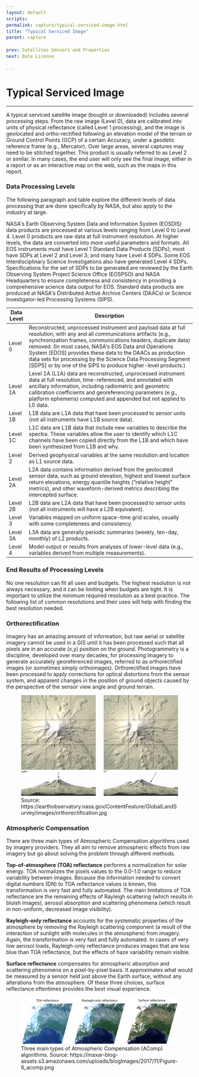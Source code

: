 ```yaml
---
layout: default
scripts:
permalink: capture/typical-serviced-image.html
title: "Typical Serviced Image"
parent: capture

prev: Satellites Sensors and Properties
next: Data License

---
```


# Typical Serviced Image

---

A typical serviced satellite image (bought or downloaded) includes several processing steps. From the raw image (Level 0), data are calibrated into units of physical reflectance (called Level 1 processing), and the image is geolocated and ortho-rectified following an elevation model of the terrain or Ground Control Points (GCP) of a certain Accuracy, under a geodetic reference frame (e.g., Mercator). Over large areas, several captures may need to be stitched together. This product is usually referred to as Level 2 or similar. In many cases, the end user will only see the final image, either in a report or as an interactive map on the web, such as the maps in this report.

### Data Processing Levels

The following paragraph and table explore the different levels of data processing that are done specifically by NASA, but also apply to the industry at large. 

NASA's Earth Observing System Data and Information System (EOSDIS) data products are processed at various levels ranging from Level 0 to Level 4. Level 0 products are raw data at full instrument resolution. At higher levels, the data are converted into more useful parameters and formats. All EOS instruments must have Level 1 Standard Data Products (SDPs); most have SDPs at Level 2 and Level 3; and many have Level 4 SDPs. Some EOS Interdisciplinary Science Investigations also have generated Level 4 SDPs. Specifications for the set of SDPs to be generated are reviewed by the Earth Observing System Project Science Office (EOSPSO) and NASA Headquarters to ensure completeness and consistency in providing a comprehensive science data output for EOS. Standard data products are produced at NASA's Distributed Active Archive Centers (DAACs) or Science Investigator-led Processing Systems (SIPS).


| Data Level    | Description |  
|----------------------|---------------------------|
|Level 0 |  Reconstructed, unprocessed instrument and payload data at full resolution, with any and all communications artifacts (e.g., synchronization frames, communications headers, duplicate data) removed. (In most cases, NASA's EOS Data and Operations System [EDOS] provides these data to the DAACs as production data sets for processing by the Science Data Processing Segment [SDPS] or by one of the SIPS to produce higher-level products.)           
|Level 1A    |  Level 1A (L1A) data are reconstructed, unprocessed instrument data at full resolution, time-referenced, and annotated with ancillary information, including radiometric and geometric calibration coefficients and georeferencing parameters (e.g., platform ephemeris) computed and appended but not applied to L0 data.       
|Level 1B  |  L1B data are L1A data that have been processed to sensor units (not all instruments have L1B source data).          
|Level 1C  |  L1C data are L1B data that include new variables to describe the spectra. These variables allow the user to identify which L1C channels have been copied directly from the L1B and which have been synthesized from L1B and why.
|Level 2  | Derived geophysical variables at the same resolution and location as L1 source data.
|Level 2A    |  L2A data contains information derived from the geolocated sensor data, such as ground elevation, highest and lowest surface return elevations, energy quantile heights (“relative height” metrics), and other waveform-derived metrics describing the intercepted surface.
|Level 2B  |  L2B data are L2A data that have been processed to sensor units (not all instruments will have a L2B equivalent).
|Level 3  |  Variables mapped on uniform space-time grid scales, usually with some completeness and consistency.
| Level 3A | L3A data are generally periodic summaries (weekly, ten-day, monthly) of L2 products.
| Level 4  | Model output or results from analyses of lower-level data (e.g., variables derived from multiple measurements).

### End Results of Processing Levels

No one resolution can fit all uses and budgets. The highest resolution is not always necessary, and it can be limiting when budgets are tight.  It is important to utilize the minimum required resolution as a best practice. The following list of common resolutions and their uses will help with finding the best resolution needed.


### Orthorectification

Imagery has an amazing amount of information, but raw aerial or satellite imagery cannot be used in a GIS until it has been processed such that all pixels are in an accurate (x,y) position on the ground. Photogrammetry is a discipline, developed over many decades, for processing imagery to generate accurately georeferenced images, referred to as orthorectified images (or sometimes simply orthoimages). Orthorectified images have been processed to apply corrections for optical distortions from the sensor system, and apparent changes in the position of ground objects caused by the perspective of the sensor view angle and ground terrain.

<figure class="align-center">
  <img src="/assets/graphics/content/orthorectification.png" />
  <figcaption>Source: https://earthobservatory.nasa.gov/ContentFeature/GlobalLandSurvey/images/orthorectification.jpg</figcaption>
</figure>

### Atmospheric Compensation

There are three main types of Atmospheric Compensation algorithms used by imagery providers. They all aim to remove atmospheric effects from raw imagery but go about solving the problem through different methods.

**Top-of-atmosphere (TOA) reflectance** performs a normalization for solar energy. TOA normalizes the pixels values to the 0.0-1.0 range to reduce variability between images. Because the information needed to convert digital numbers (DN) to TOA reflectance values is known, this transformation is very fast and fully automated. The main limitations of TOA reflectance are the remaining effects of Rayleigh scattering (which results in bluish images), aerosol absorption and scattering phenomena (which result in non-uniform, decreased image visibility).

**Rayleigh-only reflectance** accounts for the systematic properties of the atmosphere by removing the Rayleigh scattering component (a result of the interaction of sunlight with molecules in the atmosphere) from imagery. Again, the transformation is very fast and fully automated. In cases of very low aerosol loads, Rayleigh-only reflectance produces images that are less blue than TOA reflectance, but the effects of haze variability remain visible.

**Surface reflectance** compensates for atmospheric absorption and scattering phenomena on a pixel-by-pixel basis. It approximates what would be measured by a sensor held just above the Earth surface, without any alterations from the atmosphere. Of these three choices, surface reflectance oftentimes provides the best visual experience.

<figure class="align-center">
  <img src="/assets/graphics/content/acomp.png" />
  <figcaption>Three main types of Atmospheric Compensation (AComp) algorithms. Source: https://maxar-blog-assets.s3.amazonaws.com/uploads/blogImages/2017/11/Figure-6_acomp.png​</figcaption>
</figure>